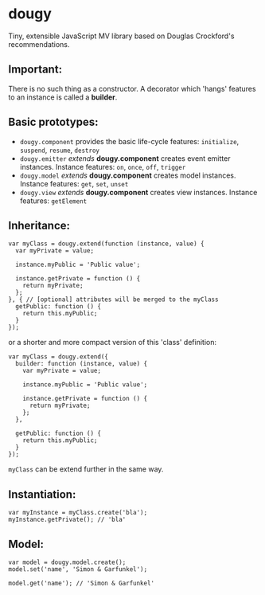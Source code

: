 dougy
=====

Tiny, extensible JavaScript MV library based on Douglas Crockford's recommendations.

## Important:

There is no such thing as a constructor. A decorator which 'hangs' features to an instance is called a **builder**.

## Basic prototypes:

 - `dougy.component` provides the basic life-cycle features: `initialize`, `suspend`, `resume`, `destroy`
 - `dougy.emitter` *extends* **dougy.component** creates event emitter instances. Instance features: `on`, `once`, `off`, `trigger`
 - `dougy.model` *extends* **dougy.component** creates model instances. Instance features: `get`, `set`, `unset`
 - `dougy.view` *extends* **dougy.component** creates view instances. Instance features: `getElement`

## Inheritance:

    var myClass = dougy.extend(function (instance, value) {
      var myPrivate = value;
      
      instance.myPublic = 'Public value';
      
      instance.getPrivate = function () {
        return myPrivate;
      };
    }, { // [optional] attributes will be merged to the myClass
      getPublic: function () {
        return this.myPublic;
      }
    });
    
or a shorter and more compact version of this 'class' definition:

    var myClass = dougy.extend({
      builder: function (instance, value) {
        var myPrivate = value;
        
        instance.myPublic = 'Public value';
        
        instance.getPrivate = function () {
          return myPrivate;
        };
      },
      
      getPublic: function () {
        return this.myPublic;
      }
    });

`myClass` can be extend further in the same way.

## Instantiation:

    var myInstance = myClass.create('bla');
    myInstance.getPrivate(); // 'bla'

## Model:

    var model = dougy.model.create();
    model.set('name', 'Simon & Garfunkel');
    
    model.get('name'); // 'Simon & Garfunkel'
